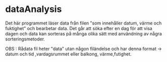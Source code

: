 # dataAnalysis

Det här programmet läser data från filen "som innehåller datum, värme och fuktighet" och bearbetar data.
Det går att söka efter en dag för att visa dagen och data kan sorteras på många olika sätt med användning
 av några sorteringsmetoder.

OBS : Rådata fil heter "data" utan någon filändelse och har denna format ->  datum och tid ,vardagsrummet eller balkong, värme,futighet.
      
